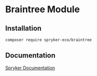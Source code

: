 # Braintree Module

## Installation

```
composer require spryker-eco/braintree
```

## Documentation

[Spryker Documentation](https://academy.spryker.com/developing_with_spryker/3rd-party_integration/integration_payment_braintree.html?Highlight=braintree)
